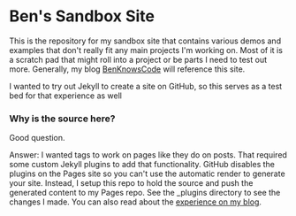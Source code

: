 
Ben's Sandbox Site
==================

This is the repository for my sandbox site that contains various demos and examples
that don't really fit any main projects I'm working on.  Most of it is a scratch pad that
might roll into a project or be parts I need to test out more.  Generally, my blog 
[BenKnowsCode](http://benknowscode.wordpress.com/) will reference this site.

I wanted to try out Jekyll to create a site on GitHub, so this serves as a test bed for that
experience as well

### Why is the source here?

Good question.  

Answer: I wanted tags to work on pages like they do on posts.  That required some custom
Jekyll plugins to add that functionality.  GitHub disables the plugins on the Pages site
so you can't use the automatic render to generate your site.  Instead, I setup this repo
to hold the source and push the generated content to my Pages repo.  See the _plugins
directory to see the changes I made.  You can also read about the 
[experience on my blog](http://benknowscode.wordpress.com/2012/08/28/using-jekyll-to-create-a-site-on-github).